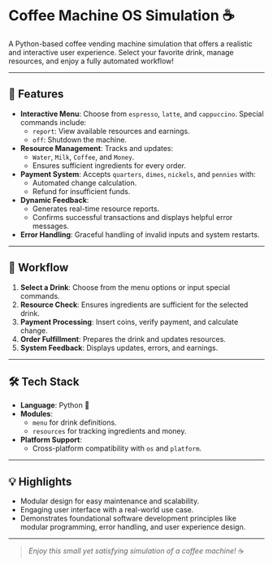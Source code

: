 # Coffee Machine OS Simulation ☕️

A Python-based coffee vending machine simulation that offers a realistic and interactive user experience. Select your favorite drink, manage resources, and enjoy a fully automated workflow!

---

## 🌟 Features
- **Interactive Menu**: Choose from `espresso`, `latte`, and `cappuccino`. Special commands include:
  - `report`: View available resources and earnings.
  - `off`: Shutdown the machine.
- **Resource Management**: Tracks and updates:
  - `Water`, `Milk`, `Coffee`, and `Money`.
  - Ensures sufficient ingredients for every order.
- **Payment System**: Accepts `quarters`, `dimes`, `nickels`, and `pennies` with:
  - Automated change calculation.
  - Refund for insufficient funds.
- **Dynamic Feedback**: 
  - Generates real-time resource reports.
  - Confirms successful transactions and displays helpful error messages.
- **Error Handling**: Graceful handling of invalid inputs and system restarts.

---

## 🔄 Workflow
1. **Select a Drink**: Choose from the menu options or input special commands.
2. **Resource Check**: Ensures ingredients are sufficient for the selected drink.
3. **Payment Processing**: Insert coins, verify payment, and calculate change.
4. **Order Fulfillment**: Prepares the drink and updates resources.
5. **System Feedback**: Displays updates, errors, and earnings.

---

## 🛠️ Tech Stack
- **Language**: Python 🐍
- **Modules**:
  - `menu` for drink definitions.
  - `resources` for tracking ingredients and money.
- **Platform Support**:
  - Cross-platform compatibility with `os` and `platform`.

---

## 💡 Highlights
- Modular design for easy maintenance and scalability.
- Engaging user interface with a real-world use case.
- Demonstrates foundational software development principles like modular programming, error handling, and user experience design.

---
> _Enjoy this small yet satisfying simulation of a coffee machine!_ ☕
